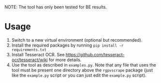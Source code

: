NOTE: The tool has only been tested for BE results.

# Usage

1. Switch to a new virtual environment (optional but recommended).
2. Install the required packages by running `pip install -r requirements.txt`
4. Install Tesseract OCR. See https://github.com/tesseract-ocr/tesseract/wiki for more details.
3. Use the tool as described in `examples.py`. Note that any file that uses the tool must be present one directory above the `rgpvscrape` package (just like the `example.py` script or you can just edit the `example.py` script). 

